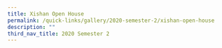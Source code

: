 ```yaml
---
title: Xishan Open House
permalink: /quick-links/gallery/2020-semester-2/xishan-open-house
description: ""
third_nav_title: 2020 Semester 2
---
```

